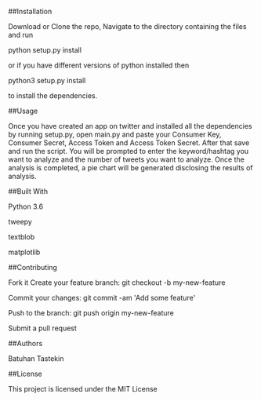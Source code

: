 ##Installation

Download or Clone the repo, Navigate to the directory containing the files and run

python setup.py install

or if you have different versions of python installed then

python3 setup.py install 

to install the dependencies.

##Usage

Once you have created an app on twitter and installed all the dependencies by running setup.py, open main.py and paste your Consumer Key, Consumer Secret, Access Token and Access Token Secret. After that save and run the script. You will be prompted to enter the keyword/hashtag you want to analyze and the number of tweets you want to analyze. Once the analysis is completed, a pie chart will be generated disclosing the results of analysis.

##Built With

Python 3.6

tweepy

textblob

matplotlib


##Contributing

Fork it
Create your feature branch: git checkout -b my-new-feature

Commit your changes: git commit -am 'Add some feature'

Push to the branch: git push origin my-new-feature

Submit a pull request

##Authors

Batuhan Tastekin

##License

This project is licensed under the MIT License
